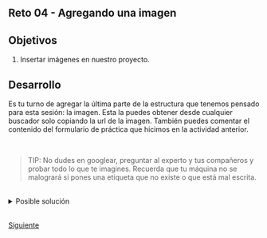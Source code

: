 ## Reto 04 - Agregando una imagen

## Objetivos
1. Insertar imágenes en nuestro proyecto.
## Desarrollo

Es tu turno de agregar la última parte de la estructura que tenemos pensado para esta sesión: la imagen. Esta la puedes obtener desde cualquier buscador solo copiando la url de la imagen. También puedes comentar el contenido del formulario de práctica que hicimos en la actividad anterior.

<br/>

> TIP: No dudes en googlear, preguntar al experto y tus compañeros y probar todo lo que te
> imagines. Recuerda que tu máquina no se malogrará si pones una etiqueta que no existe o
> que está mal escrita.

<br/>

<details><summary>Posible solución</summary>
<p>

```html
<body>
  <!-- Aqui va el html que hemos escrito hasta ahora-->
  <img src="https://getmatcha.com/wp-content/themes/getmatcha/img/capterra.png" alt="imagen capterra" />
</body>
```

</p>
</details>

<br/>

[Siguiente](../Ejemplo%2005/README.md)

